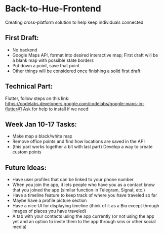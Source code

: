 # Back-to-Hue-Frontend
Creating cross-platform solution to help keep individuals connected

## First Draft:
- No backend
- Google Maps API, format into desired interactive map; First draft will be a blank map with possible state borders
- Put down a point, save that point
- Other things will be considered once finishing a solid first draft

## Technical Part:
Flutter, follow steps on this link: https://codelabs.developers.google.com/codelabs/google-maps-in-flutter#1
Ask for help to install if we need

## Week Jan 10-17 Tasks:
- Make map a black/white map
- Remove office points and find how locations are saved in the API
- (this part works together a bit with last part) Develop a way to create custom points

## Future Ideas:
- Have user profiles that can be linked to your phone number
- When you join the app, it lets people who have you as a contact know that you joined the app (similar function in Telegram, Signal, etc.)
- Have a timeline feature to keep track of where you have traveled so far
- Maybe have a profile picture section
- Have a nice UI for displaying timeline (think of it as a Bio except through images of places you have traveled)
- A tab with your contacts using the app currently (or not using the app yet and an option to invite them to the app through sms or other social media)
